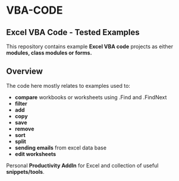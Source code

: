 # VBA-CODE
## Excel VBA Code - Tested Examples

This repository contains example **Excel VBA code** projects as either **modules, class modules or forms.**

## Overview
The code here mostly relates to examples used to:
* **compare** workbooks or worksheets using .Find and .FindNext
* **filter**
* **add**
* **copy**
* **save**
* **remove**
* **sort**
* **split**
* **sending emails** from excel data base
* **edit worksheets**

Personal **Productivity AddIn** for Excel and collection of useful **snippets/tools**.
